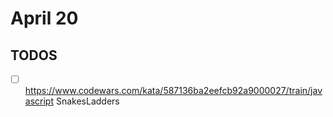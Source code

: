 # April 20

## TODOS

- [ ] <https://www.codewars.com/kata/587136ba2eefcb92a9000027/train/javascript> SnakesLadders
